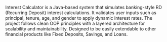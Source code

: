 Interest Calculator is a Java-based system that simulates banking-style RD (Recurring Deposit) interest calculations.
It validates user inputs such as principal, tenure, age, and gender to apply dynamic interest rates.
The project follows clean OOP principles with a layered architecture for scalability and maintainability.
Designed to be easily extendable to other financial products like Fixed Deposits, Savings, and Loans.
